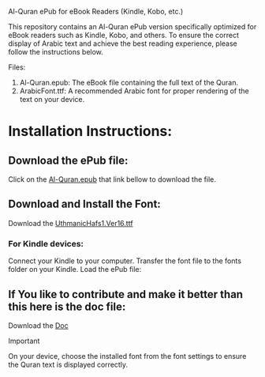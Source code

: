 Al-Quran ePub for eBook Readers (Kindle, Kobo, etc.)

This repository contains an Al-Quran ePub version specifically optimized for eBook readers such as Kindle, Kobo, and others. To ensure the correct display of Arabic text and achieve the best reading experience, please follow the instructions below.

Files:
1. Al-Quran.epub: The eBook file containing the full text of the Quran.
2. ArabicFont.ttf: A recommended Arabic font for proper rendering of the text on your device.

# Installation Instructions:

## Download the ePub file:
	
Click on the [Al-Quran.epub](https://github.com/moshiur-hridoy/Al-Quran-epub/releases/download/v1.1.0-beta/Al-Quran.epub) that link bellow to download the file.
	
## Download and Install the Font:
Download the [UthmanicHafs1.Ver16.ttf](https://github.com/moshiur-hridoy/Al-Quran-epub/releases/download/v1.1.0-beta/UthmanicHafs1.Ver16.ttf)



### For Kindle devices:

Connect your Kindle to your computer.
Transfer the font file to the fonts folder on your Kindle.
Load the ePub file:

## If You like to contribute and make it better than this here is the doc file:
Download the [Doc](https://github.com/moshiur-hridoy/Al-Quran-epub/releases/download/v1.1.0-beta/UthmanicHafs1.Ver16.ttf](https://github.com/moshiur-hridoy/Al-Quran-epub/releases/download/v1.1.0-beta/Uthmani.Script.Quran.doc))


> [!IMPORTANT]
> On your device, choose the installed font from the font settings to ensure the Quran text is displayed correctly.
